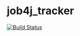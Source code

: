 # job4j_tracker
[![Build Status](https://travis-ci.com/max-piter/job4j_tracker.svg?branch=master)](https://travis-ci.com/max-piter/job4j_tracker)